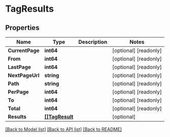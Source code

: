 # TagResults

## Properties

Name | Type | Description | Notes
------------ | ------------- | ------------- | -------------
**CurrentPage** | **int64** |  | [optional] [readonly] 
**From** | **int64** |  | [optional] [readonly] 
**LastPage** | **int64** |  | [optional] [readonly] 
**NextPageUrl** | **string** |  | [optional] [readonly] 
**Path** | **string** |  | [optional] [readonly] 
**PerPage** | **int64** |  | [optional] [readonly] 
**To** | **int64** |  | [optional] [readonly] 
**Total** | **int64** |  | [optional] [readonly] 
**Results** | [**[]TagResult**](TagResult.md) |  | [optional] 

[[Back to Model list]](../README.md#documentation-for-models) [[Back to API list]](../README.md#documentation-for-api-endpoints) [[Back to README]](../README.md)



